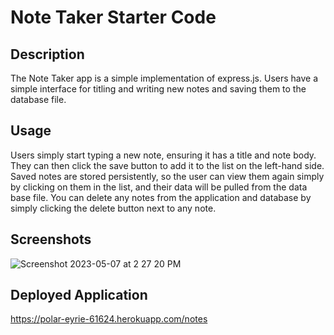 # Note Taker Starter Code

## Description
The Note Taker app is a simple implementation of express.js. Users have a simple interface for titling and writing new notes and saving them to the database file. 


## Usage

Users simply start typing a new note, ensuring it has a title and note body. They can then click the save button to add it to the list on the left-hand side. Saved notes are stored persistently, so the user can view them again simply by clicking on them in the list, and their data will be pulled from the data base file. You can delete any notes from the application and database by simply clicking the delete button next to any note. 

## Screenshots

![Screenshot 2023-05-07 at 2 27 20 PM](https://user-images.githubusercontent.com/112597870/236698601-a51038bb-f7f5-4e2c-a865-b7e2e0dae2dd.png)


## Deployed Application

https://polar-eyrie-61624.herokuapp.com/notes


